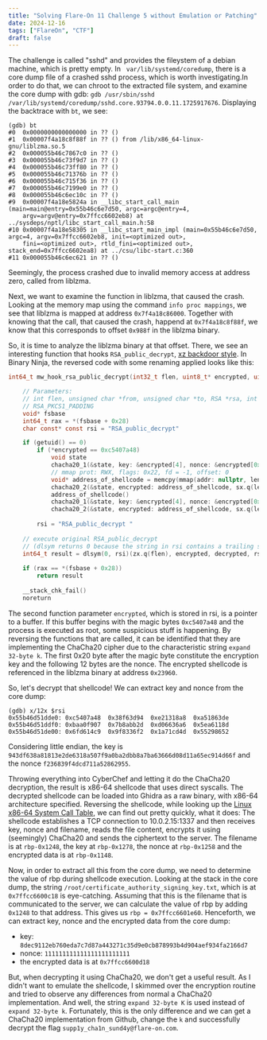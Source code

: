 ```yaml
---
title: "Solving Flare-On 11 Challenge 5 without Emulation or Patching"
date: 2024-12-16
tags: ["FlareOn", "CTF"]
draft: false
---
```


The challenge is called "sshd" and provides the fileystem of a debian machine, which is pretty empty. In ` var/lib/systemd/coredump`, there is a core dump file of a crashed sshd process, which is worth investigating.In order to do that, we can chroot to the extracted file system, and examine the core dump with gdb: `gdb /usr/sbin/sshd /var/lib/systemd/coredump/sshd.core.93794.0.0.11.1725917676`. Displaying the backtrace with `bt`, we see:
```
(gdb) bt
#0  0x0000000000000000 in ?? ()
#1  0x00007f4a18c8f88f in ?? () from /lib/x86_64-linux-gnu/liblzma.so.5
#2  0x000055b46c7867c0 in ?? ()
#3  0x000055b46c73f9d7 in ?? ()
#4  0x000055b46c73ff80 in ?? ()
#5  0x000055b46c71376b in ?? ()
#6  0x000055b46c715f36 in ?? ()
#7  0x000055b46c7199e0 in ?? ()
#8  0x000055b46c6ec10c in ?? ()
#9  0x00007f4a18e5824a in __libc_start_call_main (main=main@entry=0x55b46c6e7d50, argc=argc@entry=4, 
    argv=argv@entry=0x7ffcc6602eb8) at ../sysdeps/nptl/libc_start_call_main.h:58
#10 0x00007f4a18e58305 in __libc_start_main_impl (main=0x55b46c6e7d50, argc=4, argv=0x7ffcc6602eb8, init=<optimized out>, 
    fini=<optimized out>, rtld_fini=<optimized out>, stack_end=0x7ffcc6602ea8) at ../csu/libc-start.c:360
#11 0x000055b46c6ec621 in ?? ()
```
Seemingly, the process crashed due to invalid memory access at address zero, called from liblzma.

Next, we want to examine the function in liblzma, that caused the crash. Looking at the memory map using the command `info proc mappings`, we see that liblzma is mapped at address `0x7f4a18c86000`. Together with knowing that the call, that caused the crash, happend at `0x7f4a18c8f88f`, we know that this corresponds to offset `0x988f` in the liblzma binary.

So, it is time to analyze the liblzma binary at that offset. There, we see an interesting function that hooks `RSA_public_decrypt`, [xz backdoor style](https://www.openwall.com/lists/oss-security/2024/03/29/4). In Binary Ninja, the reversed code with some renaming applied looks like this:
```c
int64_t mw_hook_rsa_public_decrypt(int32_t flen, uint8_t* encrypted, uint8_t* decrypted, int64_t rsa_struct, int32_t padding)

    // Parameters:
    // int flen, unsigned char *from, unsigned char *to, RSA *rsa, int
    // RSA_PKCS1_PADDING
    void* fsbase
    int64_t rax = *(fsbase + 0x28)
    char const* const rsi = "RSA_public_decrypt"

    if (getuid() == 0)
        if (*encrypted == 0xc5407a48)
            void state
            chacha20_1(&state, key: &encrypted[4], nonce: &encrypted[0x24], 0)
            // mmap prot: RWX, flags: 0x22, fd = -1, offset: 0 
            void* address_of_shellcode = memcpy(mmap(addr: nullptr, len: sx.q(length), prot: 7, flags: 0x22, fd: 0xffffffff, offset: 0), &encrypted_code, sx.q(length))
            chacha20_2(&state, encrypted: address_of_shellcode, sx.q(length))
            address_of_shellcode()
            chacha20_1(&state, key: &encrypted[4], nonce: &encrypted[0x24], 0)
            chacha20_2(&state, encrypted: address_of_shellcode, sx.q(length))
        
        rsi = "RSA_public_decrypt "
    
    // execute original RSA_public_decrypt
    // (dlsym returns 0 because the string in rsi contains a trailing space -> segfault)
    int64_t result = dlsym(0, rsi)(zx.q(flen), encrypted, decrypted, rsa_struct, zx.q(padding))
    
    if (rax == *(fsbase + 0x28))
        return result
    
    __stack_chk_fail()
    noreturn
```

The second function parameter `encrypted`, which is stored in rsi, is a pointer to a buffer. If this buffer begins with the magic bytes `0xc5407a48` and the process is executed as root, some suspicious stuff is happening. By reversing the functions that are called, it can be identified that they are implementing the ChaCha20 cipher due to the characteristic string `expand 32-byte k`. The first 0x20 byte after the magic byte constitute the encryption key and the following 12 bytes are the nonce. The encrypted shellcode is referenced in the liblzma binary at address `0x23960`.

So, let's decrypt that shellcode! We can extract key and nonce from the core dump:
```
(gdb) x/12x $rsi
0x55b46d51dde0:	0xc5407a48	0x38f63d94	0xe21318a8	0xa51863de
0x55b46d51ddf0:	0xbaa0f907	0x7b8abb2d	0xd06636a6	0x5ea6118d
0x55b46d51de00:	0x6fd614c9	0x9f8336f2	0x1a71cd4d	0x55298652
```
Considering little endian, the key is `943df638a81813e2de6318a507f9a0ba2dbb8a7ba63666d08d11a65ec914d66f` and the nonce `f236839f4dcd711a52862955`.

Throwing everything into CyberChef and letting it do the ChaCha20 decryption, the result is x86-64 shellcode that uses direct syscalls. The decrypted shellcode can be loaded into Ghidra as a raw binary, with x86-64 architecture specified. 
Reversing the shellcode, while looking up the [Linux x86-64 System Call Table](https://blog.rchapman.org/posts/Linux_System_Call_Table_for_x86_64/), we can find out pretty quickly, what it does: The shellcode establishes a TCP connection to 10.0.2.15:1337 and then receives key, nonce and filename, reads the file content, encrypts it using (seemingly) ChaCha20 and sends the ciphertext to the server. The filename is at `rbp-0x1248`, the key at `rbp-0x1278`, the nonce at `rbp-0x1258` and the encrypted data is at `rbp-0x1148`.

Now, in order to extract all this from the core dump, we need to determine the value of rbp during shellcode execution. Looking at the stack in the core dump, the string `/root/certificate_authority_signing_key.txt`, which is at `0x7ffcc6600c18` is eye-catching. Assuming that this is the filename that is communicated to the server, we can calculate the value of rbp by adding `0x1248` to that address. This gives us `rbp = 0x7ffcc6601e60`. Henceforth, we can extract key, nonce and the encrypted data from the core dump:
- key: `8dec9112eb760eda7c7d87a443271c35d9e0cb878993b4d904aef934fa2166d7`
- nonce: `111111111111111111111111`
- the encrypted data is at `0x7ffcc6600d18`

But, when decrypting it using ChaCha20, we don't get a useful result. As I didn't want to emulate the shellcode, I skimmed over the encryption routine and tried to observe any differences from normal a ChaCha20 implementation. And well, the string `expand 32-byte K` is used instead of `expand 32-byte k`. Fortunately, this is the only difference and we can get a ChaCha20 implementation from Github, change the `k` and successfully decrypt the flag `supp1y_cha1n_sund4y@flare-on.com`.
